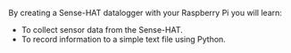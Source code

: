 By creating a Sense-HAT datalogger with your Raspberry Pi you will learn:

- To collect sensor data from the Sense-HAT.
- To record information to a simple text file using Python.

